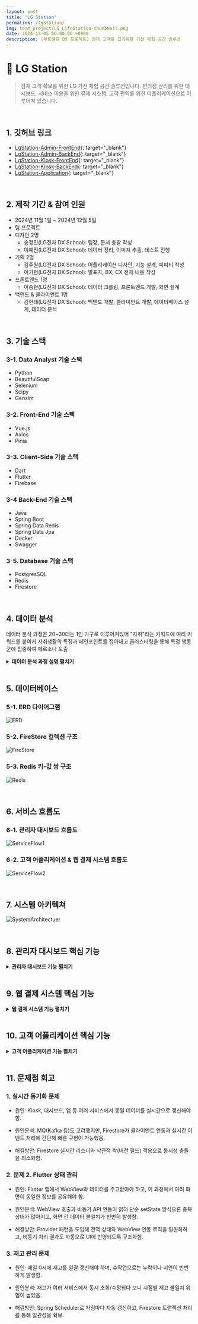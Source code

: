 ```yaml
---
layout: post
title: "LG Station"
permalink: /lgstation/
img: team_project/LG_LifeStation-thumbNail.png
date: 2024-12-05 00:00:00 +0900
description: (부트캠프 DX 프로젝트) 잠재 고객을 잡기위한 가전 체험 공간 솔루션
---
```


# :pushpin: LG Station
> 잠재 고객 확보를 위한 LG 가전 체험 공간 솔루션입니다. 편의점 관리를 위한 대시보드, 서비스 이용을 위한 결제 시스템, 고객 편의를 위한 어플리케이션으로 이루어져 있습니다.

<br>

## 1. 깃허브 링크
- [LgStation-Admin-FrontEnd](https://github.com/kimgusxo/dx_admin_dashboard_front){: target="_blank"}
- [LgStation-Admin-BackEnd](https://github.com/kimgusxo/DX_AdminDashBoard){: target="_blank"}
- [LgStation-Kiosk-FrontEnd](https://github.com/kimgusxo/dx_lg_life_station_app_webview){: target="_blank"}
- [LgStation-Kiosk-BackEnd](https://github.com/kimgusxo/DX_Kiosk){: target="_blank"}
- [LgStation-Application](https://github.com/kimgusxo/DX_Customer_App){: target="_blank"}

<br>

## 2. 제작 기간 & 참여 인원
- 2024년 11월 1일 ~ 2024년 12월 5일
- 팀 프로젝트
- 디자인 2명
  - 송정민(LG전자 DX School): 팀장, 문서 총괄 작성
  - 이예진(LG전자 DX School): 데이터 정리, 이미지 추출, 테스트 진행
- 기획 2명
  - 김주원(LG전자 DX School): 어플리케이션 디자인, 기능 설계, 피피티 작성
  - 이가현(LG전자 DX School): 발표자, BX, CX 전체 내용 작성
- 프론트엔드 1명
  - 이승현(LG전자 DX School): 데이터 크롤링, 프론트엔드 개발, 화면 설계
- 백엔드 & 클라이언트 1명
  - 김현태(LG전자 DX School): 백엔드 개발, 클라이언트 개발, 데이터베이스 설계, 데이터 분석

<br>

## 3. 기술 스택
### 3-1. Data Analyst 기술 스택
- Python
- BeautifulSoap
- Selenium
- Scipy
- Gensim

### 3-2. Front-End 기술 스택
- Vue.js
- Axios
- Pinia

### 3-3. Client-Side 기술 스택
- Dart
- Flutter
- Firebase

### 3-4 Back-End 기술 스택
- Java
- Spring Boot
- Spring Data Redis
- Spring Data Jpa
- Docker
- Swagger

### 3-5. Database 기술 스택
- PostgresSQL
- Redis
- Firestore

<br>

## 4. 데이터 분석
데이터 분석 과정은 20~30대는 1인 가구로 이루어져있어 "자취"라는 키워드에 여러 키워드를 붙여서 자취생활의 특징과 페인포인트를 잡아내고 클러스터링을 통해 특정 행동군에 집중하여 페르소나 도출

<details>
<summary><b>데이터 분석 과정 설명 펼치기</b></summary>
<div markdown="1">

### 4-1. 크롤링
<details>
<summary>
  <b>크롤링 상세 보기</b>
</summary>

<div markdown="1">

![Crawling](../assets/img/team_project/LG_LifeStation-Crawling.png)
- 더쿠/디시인사이드(자취/서브컬쳐/게임과 같은 20~30대가 주를 이루는 갤러리)에서 1차 키워드를 통해 넓은 범위의 크롤링 데이터를 얻고 Tf-idf를 통해 많이 나온 단어들을 통해 2차 크롤링을 진행하여 15,000개의 데이터 확보

</div>
</details>

### 4-2. 클러스터링
<details>

<summary>
  <b>클러스터링 상세 보기</b>
</summary>

<div markdown="1">

![Clustering](../assets/img/team_project/LG_LifeStation-Clustering.png)
- 계층적 클러스터링/PCA/

</div>
</details>

### 4-3. 토픽 분석 및 기회영역 분석
<details>

<summary>
  <b>토픽 분석 및 기회영역 분석 상세보기</b>
</summary>

<div markdown="1">

![ActorClustering](../assets/img/team_project/LG_LifeStation-ActorClustering.png)
![Opportunity](../assets/img/team_project/LG_LifeStation-Opportunity.png)
- 

</div>
</details>

### 4-3. 페르소나 도출
<details>

<summary>
  <b>페르소나 상세 보기</b>
</summary>

<div markdown="1">

![Persona](../assets/img/team_project/LG_LifeStation-Persona.png)
- 

</div>
</details>

</div>
</details>

<br>

## 5. 데이터베이스
### 5-1. ERD 다이어그램
![ERD](../assets/img/team_project/LG_LifeStation-ERD.png)

### 5-2. FireStore 컬렉션 구조
![FireStore](../assets/img/team_project/LG_LifeStation-FireStore.png)

### 5-3. Redis 키-값 쌍 구조
![Redis](../assets/img/team_project/LG_LifeStation-Redis.png)

<br>

## 6. 서비스 흐름도
### 6-1. 관리자 대시보드 흐름도
![ServiceFlow1](../assets/img/team_project/LG_LifeStation-ServiceFlow1.png)

### 6-2. 고객 어플리케이션 & 웹 결제 시스템 흐름도
![ServiceFlow2](../assets/img/team_project/LG_LifeStation-ServiceFlow2.png)

<br>

## 7. 시스템 아키텍쳐
![SystemArchitectuer](../assets/img/team_project/LG_LifeStation-SystemArchitecture.png)

<br>

## 8. 관리자 대시보드 핵심 기능

<details>
<summary><b>관리자 대시보드 기능 펼치기</b></summary>
<div markdown="1">

### 8-1. 메인 페이지
![DashBoard-Main](../assets/img/team_project/LG_LifeStation-DashBoardMain.png)
- 보고싶은 지점을 선택하고 해당 지점의 월 별 총 매출액, 월 별 매장 방문 고객 수, 월 별 밀키트 매출액 순위, 월 별 세탁용품 매출액 순위를 대시보드 형태로 보여준다.

### 8-2. 밀키트 페이지
![DashBoard-MealKit](../assets/img/team_project/LG_LifeStation-MealKit.png)
- 매장의 밀키트 리스트와 연도별 판매량 순위, 밀키트 별 판매량 차트, 월 별 밀키트 판매량 순위를 대시보드 형태로 보여준다.

### 8-3. 세탁용품 페이지
![DashBoard-Laundry](../assets/img/team_project/LG_LifeStation-Laundry.png)
- 매장의 세탁용품 리스트와 연도별 판매량 순위, 세탁용품 별 판매량 차트, 월 별 세탁용품 판매량 순위를 대시보드 형태로 보여준다.

### 8-4. 고객 페이지
![DashBoard-Customer](../assets/img/team_project/LG_LifeStation-Customer.png)
- 해당 매장을 방문한 고객 리스트와 성별/연령별 방문 고객 차트를 보여주고 성별/연령별 선호 밀키트 리스트를 대시보드 형태로 보여준다.

### 8-5. 가전 페이지
![DashBoard-HomeAppliance](../assets/img/team_project/LG_LifeStation-Appliance.png)
- 해당 매장에서 관리하고 있는 가전 리스트와 고장난 가전 리스트를 보여준다.

### 8-6. 재고 페이지
![DashBoard-Count](../assets/img/team_project/LG_LifeStation-Count.png)
- 재고가 20개 미만인 밀키트와 세탁용품을 보여주고 부족한 재고를 주문하는 기능을 한다.

</div>
</details>

<br>

## 9. 웹 결제 시스템 핵심 기능

<details>
<summary><b>웹 결제 시스템 기능 펼치기</b></summary>
<div markdown="1">

### 9-1. 이용권 페이지
![Kiosk-Ticket](../assets/img/team_project/LG_LifeStation-Ticket.png)
- 빨래를 위한 세탁/건조/스타일러/슈케어와 식사를 위한 주방 이용권을 구매하는 페이지이다.

### 9-2 상품 페이지
![Kiosk-Product](../assets/img/team_project/LG_LifeStation-Product.png)
- 상품을 주문할 수 있는 페이지이며 밀키트는 한식/중식/양식 카테고리로 나누어져있다.

### 9-2 담기 페이지
![Kiosk-ProductCount](../assets/img/team_project/LG_LifeStation-ProductCount.png)
- 구매할 상품의 개수를 설정하고 장바구니에 담는 페이지이다.

### 9-3. 장바구니 페이지
![Kiosk-ShopCart](../assets/img/team_project/LG_LifeStation-ShopCart.png)
- 담기 페이지를 통해 담은 상품들을 보여주는 페이지이다. 이용권을 구매한 고객은 10%의 할인율을 받는다.

### 9-4. 결제완료 페이지
![Kiosk-Complete](../assets/img/team_project/LG_LifeStation-Complete.png)
- 결제를 완료하면 카카오톡으로 QR코드를 보내주며 QR코드를 통해 상품을 수령할 수 있다.

</div>
</details>

<br>

## 10. 고객 어플리케이션 핵심 기능

<details>
<summary><b>고객 어플리케이션 기능 펼치기</b></summary>
<div markdown="1">

### 10-1. 로그인 화면
![App-Login](../assets/img/team_project/LG_LifeStation-Login.png)
- 카카오톡 로그인을 시작하는 페이지이다.

### 10-2. 카카오톡 로그인 화면
![App-KakaoLogin](../assets/img/team_project/LG_LifeStation-KakaoLogin.png)
- 카카오톡 아이디와 비밀번호를 통해 로그인한다.

### 10-3. 메인 화면
![App-Main](../assets/img/team_project/LG_LifeStation-AppMain.png)
- 모든 매장을 리스트 뷰 형태로 보여주며 터치를 통해 해당 매장의 웹 결제 시스템으로 이동할 수 있다.

### 10-4. 지도 화면
![App-Map](../assets/img/team_project/LG_LifeStation-Map.png)
- 매장의 위치를 마커로 지도에 표시해주며 마커를 터치하여 해당 매장의 웹 결제 시스템으로 이동할 수 있다.

### 10-5. 안내 화면
![App-Info](../assets/img/team_project/LG_LifeStation-Info.png)
- 해당 매장의 이용법들을 안내해주는 페이지이다.

### 10-6. 내 정보 화면
![App-MyInfo](../assets/img/team_project/LG_LifeStation-MyInfo.png)
- 정기권과 내가 구매한 내역들을 보여주는 페이지이다.

</div>
</details>

<br>

## 11. 문제점 회고
### 1. 실시간 동기화 문제
- 원인: Kiosk, 대시보드, 앱 등 여러 서비스에서 동일 데이터를 실시간으로 갱신해야 함.

- 원인분석: MQ(Kafka 등)도 고려했지만, Firestore가 클라이언트 연동과 실시간 이벤트 처리에 간단해 빠른 구현이 가능했음.

- 해결방안: Firestore 실시간 리스너와 낙관적 락(버전 필드) 적용으로 동시성 충돌을 최소화함.

### 2. 문제 2. Flutter 상태 관리
- 원인: Flutter 앱에서 WebView와 데이터를 주고받아야 하고, 이 과정에서 여러 화면이 동일한 정보를 공유해야 함.

- 원인분석: WebView 호출과 비동기 API 연동이 얽혀 단순 setState 방식으론 중복 상태가 많아지고, 화면 간 데이터 불일치가 빈번히 발생함.

- 해결방안: Provider 패턴을 도입해 전역 상태와 WebView 연동 로직을 일원화하고, 비동기 처리 결과도 자동으로 UI에 반영되도록 구조화함.

### 3. 재고 관리 문제
- 원인: 매일 0시에 재고를 일괄 갱신해야 하며, 수작업으로는 누락이나 지연이 빈번하게 발생함.

- 원인분석: 재고가 여러 서비스에서 동시 조회/수정되다 보니 시점별 재고 불일치 위험이 높았음.

- 해결방안: Spring Scheduler로 자정마다 자동 갱신하고, Firestore 트랜잭션 처리를 통해 일관성을 확보.